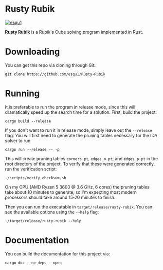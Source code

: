 Rusty Rubik
==
[![esqu1](https://circleci.com/gh/esqu1/Rusty-Rubik.svg?style=svg)](https://circleci.com/gh/esqu1/Rusty-Rubik)

**Rusty Rubik** is a Rubik's Cube solving program implemented in Rust. 


Downloading
===
You can get this repo via cloning through Git:
```
git clone https://github.com/esqu1/Rusty-Rubik
```

Running
===
It is preferable to run the program in release mode, since this will dramatically speed up the search time for a solution. First, build the project:
```
cargo build --release
```

If you don't want to run it in release mode, simply leave out the `--release` flag. You will first need to generate the pruning tables necessary for the IDA solver to run:
```
cargo run --release -- -p
```
This will create pruning tables `corners.pt`, `edges_o.pt`, and `edges_p.pt` in the root directory of the project. To verify that these were generated correctly, run the verification script:
```
./scripts/verify_checksum.sh
```

On my CPU (AMD Ryzen 5 3600 @ 3.6 GHz, 6 cores) the pruning tables take about 10 minutes to generate, so I'm expecting most modern processors should take around 15-20 minutes to finish.  

Then you can run the executable in `target/release/rusty-rubik`. You can see the available options using the `--help` flag:
```
./target/release/rusty-rubik --help
```


Documentation
===
You can build the documentation for this project via:
```
cargo doc --no-deps --open
```
